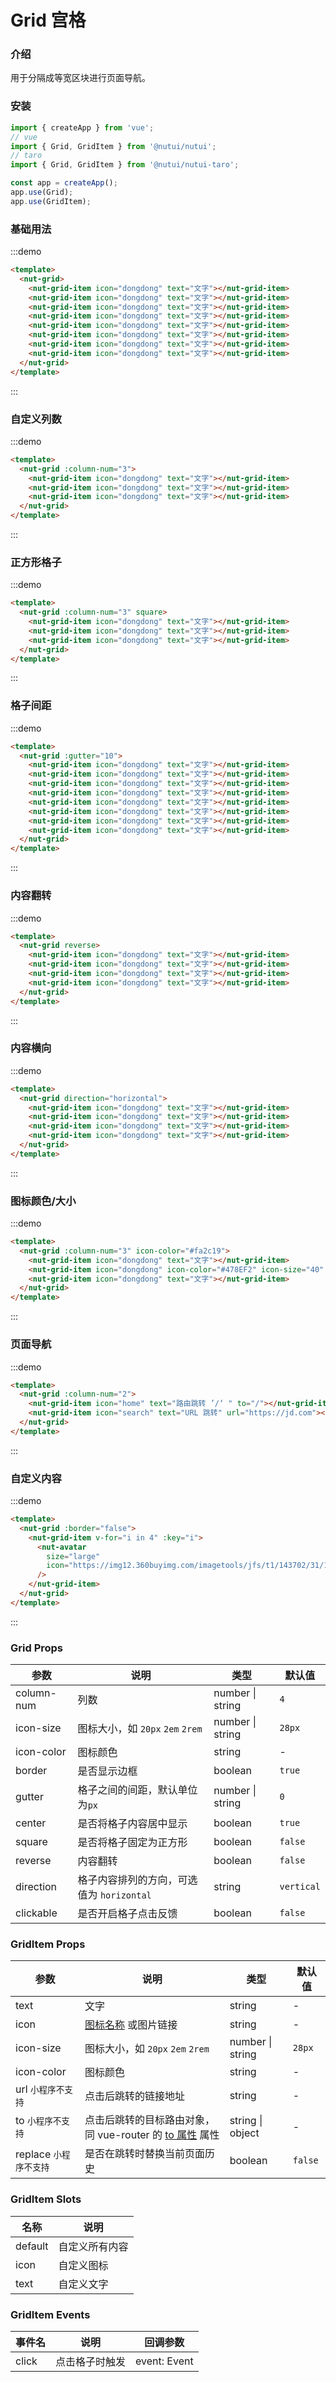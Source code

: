 # Grid 宫格

### 介绍

用于分隔成等宽区块进行页面导航。

### 安装

``` javascript
import { createApp } from 'vue';
// vue
import { Grid, GridItem } from '@nutui/nutui';
// taro
import { Grid, GridItem } from '@nutui/nutui-taro';

const app = createApp();
app.use(Grid);
app.use(GridItem);
```

### 基础用法

:::demo
```html
<template>
  <nut-grid>
    <nut-grid-item icon="dongdong" text="文字"></nut-grid-item>
    <nut-grid-item icon="dongdong" text="文字"></nut-grid-item>
    <nut-grid-item icon="dongdong" text="文字"></nut-grid-item>
    <nut-grid-item icon="dongdong" text="文字"></nut-grid-item>
    <nut-grid-item icon="dongdong" text="文字"></nut-grid-item>
    <nut-grid-item icon="dongdong" text="文字"></nut-grid-item>
    <nut-grid-item icon="dongdong" text="文字"></nut-grid-item>
    <nut-grid-item icon="dongdong" text="文字"></nut-grid-item>
  </nut-grid>
</template>
```
:::

### 自定义列数

:::demo
```html
<template>
  <nut-grid :column-num="3">
    <nut-grid-item icon="dongdong" text="文字"></nut-grid-item>
    <nut-grid-item icon="dongdong" text="文字"></nut-grid-item>
    <nut-grid-item icon="dongdong" text="文字"></nut-grid-item>
  </nut-grid>
</template>
```
:::

### 正方形格子

:::demo
```html
<template>
  <nut-grid :column-num="3" square>
    <nut-grid-item icon="dongdong" text="文字"></nut-grid-item>
    <nut-grid-item icon="dongdong" text="文字"></nut-grid-item>
    <nut-grid-item icon="dongdong" text="文字"></nut-grid-item>
  </nut-grid>
</template>
```
:::

### 格子间距

:::demo
```html
<template>
  <nut-grid :gutter="10">
    <nut-grid-item icon="dongdong" text="文字"></nut-grid-item>
    <nut-grid-item icon="dongdong" text="文字"></nut-grid-item>
    <nut-grid-item icon="dongdong" text="文字"></nut-grid-item>
    <nut-grid-item icon="dongdong" text="文字"></nut-grid-item>
    <nut-grid-item icon="dongdong" text="文字"></nut-grid-item>
    <nut-grid-item icon="dongdong" text="文字"></nut-grid-item>
    <nut-grid-item icon="dongdong" text="文字"></nut-grid-item>
    <nut-grid-item icon="dongdong" text="文字"></nut-grid-item>
  </nut-grid>
</template>
```
:::

### 内容翻转

:::demo
```html
<template>
  <nut-grid reverse>
    <nut-grid-item icon="dongdong" text="文字"></nut-grid-item>
    <nut-grid-item icon="dongdong" text="文字"></nut-grid-item>
    <nut-grid-item icon="dongdong" text="文字"></nut-grid-item>
    <nut-grid-item icon="dongdong" text="文字"></nut-grid-item>
  </nut-grid>
</template>
```
:::

### 内容横向

:::demo
```html
<template>
  <nut-grid direction="horizontal">
    <nut-grid-item icon="dongdong" text="文字"></nut-grid-item>
    <nut-grid-item icon="dongdong" text="文字"></nut-grid-item>
    <nut-grid-item icon="dongdong" text="文字"></nut-grid-item>
    <nut-grid-item icon="dongdong" text="文字"></nut-grid-item>
  </nut-grid>
</template>
```
:::

### 图标颜色/大小

:::demo
```html
<template>
  <nut-grid :column-num="3" icon-color="#fa2c19">
    <nut-grid-item icon="dongdong" text="文字"></nut-grid-item>
    <nut-grid-item icon="dongdong" icon-color="#478EF2" icon-size="40" text="文字"></nut-grid-item>
    <nut-grid-item icon="dongdong" text="文字"></nut-grid-item>
  </nut-grid>
</template>
```
:::

### 页面导航

:::demo
```html
<template>
  <nut-grid :column-num="2">
    <nut-grid-item icon="home" text="路由跳转 ’/‘ " to="/"></nut-grid-item>
    <nut-grid-item icon="search" text="URL 跳转" url="https://jd.com"></nut-grid-item>
  </nut-grid>
</template>
```
:::

### 自定义内容

:::demo
```html
<template>
  <nut-grid :border="false">
    <nut-grid-item v-for="i in 4" :key="i">
      <nut-avatar
        size="large"
        icon="https://img12.360buyimg.com/imagetools/jfs/t1/143702/31/16654/116794/5fc6f541Edebf8a57/4138097748889987.png"
      />
    </nut-grid-item>
  </nut-grid>
</template>
```
:::

### Grid Props

| 参数          | 说明                                      | 类型                    | 默认值      |
|---------------|------------------------------------------|------------------------|------------|
| column-num    | 列数                                     | number \| string         | `4`        |
| icon-size     | 图标大小，如 `20px` `2em` `2rem`          | number \| string        | `28px`     |
| icon-color    | 图标颜色                                  | string                 | -          |
| border        | 是否显示边框                               | boolean                | `true`     |
| gutter        | 格子之间的间距，默认单位为`px`               | number \| string        | `0`        |
| center        | 是否将格子内容居中显示                      | boolean                | `true`      |
| square        | 是否将格子固定为正方形                      | boolean                | `false`     |
| reverse       | 内容翻转                                  | boolean                | `false`     |
| direction     | 格子内容排列的方向，可选值为 `horizontal`    | string                 | `vertical`  |
| clickable     | 是否开启格子点击反馈                        | boolean                | `false`     |

### GridItem Props

| 参数                  | 说明                                                                                     | 类型               | 默认值      |
|----------------------|-----------------------------------------------------------------------------------------|--------------------|------------|
| text                 | 文字                                                                                     | string             | -          |
| icon                 | [图标名称](#/icon) 或图片链接                                                              | string             | -          |
| icon-size            | 图标大小，如 `20px` `2em` `2rem`                                                          | number \| string   | `28px`     |
| icon-color           | 图标颜色                                                                                  | string            | -           |
| url `小程序不支持`     | 点击后跳转的链接地址                                                                        | string            | -           |
| to `小程序不支持`      | 点击后跳转的目标路由对象，同 vue-router 的 [to 属性](https://router.vuejs.org/zh/api/#to) 属性 | string \| object  | -           |
| replace `小程序不支持` | 是否在跳转时替换当前页面历史                                                                 | boolean           | `false`     |

### GridItem Slots

| 名称                   | 说明                 |
|-----------------------|----------------------|
| default               | 自定义所有内容         |
| icon                  | 自定义图标            |
| text                  | 自定义文字            |

### GridItem Events

| 事件名                 | 说明                   | 回调参数               |
|-----------------------|-----------------------|-----------------------|
| click                 | 点击格子时触发          | event: Event          |
